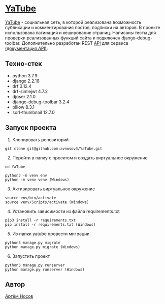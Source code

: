 # [YaTube](https://budiroga.pythonanywhere.com/)
[YaTube](https://budiroga.pythonanywhere.com/) - социальная сеть, в которой реализована возможность публикации и комментирования постов,
подписки на авторов. В проекте использована пагинация и кеширование страниц. Написаны
тесты для проверки реализованных функций сайта и подключен django-debug-toolbar. Дополнительно разработан REST [API](https://budiroga.pythonanywhere.com/api/v1/redoc/) для сервиса [(документация API)](https://budiroga.pythonanywhere.com/api/v1/redoc/).

## Техно-стек
* python 3.7.9
* django 2.2.16
* drf 3.12.4
* drf-simlejwt 4.7.2
* djoser 2.1.0
* django-debug-toolbar 3.2.4
* pillow 8.3.1
* sorl-thumbnail 12.7.0

## Запуск проекта
1. Клонировать репозиторий
```
git clone git@github.com:avnosov3/YaTube.git
```
2. Перейти в папку с проектом и создать виртуальное окружение
```
cd YaTube
```
```
python3 -m venv env
python -m venv venv (Windows)
```
3. Активировать виртуальное окружение
```
source env/bin/activate
source venv/Scripts/activate (Windows)
```
4. Установить зависимости из файла requirements.txt
```
pip3 install -r requirements.txt
pip install -r requirements.txt (Windows)
```
5. Из папки yatube провести миграции
```
python3 manage.py migrate
python manage.py migrate (Windows)
```
6. Запустить проект
```
python3 manage.py runserver
python manage.py runserver (Windows)
```
## Автор
[Артём Носов](https://github.com/avnosov3)